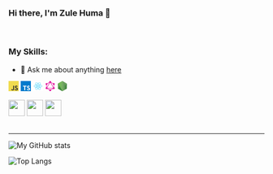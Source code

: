 
  
  
  ### Hi there, I'm Zule Huma 👋


<br />

### My Skills:
- 💬 Ask me about anything [here](https://github.com/anuraghazra/anuraghazra/issues)

<code><img height="20" alt="javascript" src="https://raw.githubusercontent.com/github/explore/80688e429a7d4ef2fca1e82350fe8e3517d3494d/topics/javascript/javascript.png"></code>
<code><img height="20" alt="typescript" src="https://raw.githubusercontent.com/github/explore/80688e429a7d4ef2fca1e82350fe8e3517d3494d/topics/typescript/typescript.png"></code>
<code><img height="20" alt="react" src="https://raw.githubusercontent.com/github/explore/80688e429a7d4ef2fca1e82350fe8e3517d3494d/topics/react/react.png"></code>
<code><img height="20" alt="graphql" src="https://raw.githubusercontent.com/github/explore/5c058a388828bb5fde0bcafd4bc867b5bb3f26f3/topics/graphql/graphql.png"></code>
<code><img height="20" alt="nodejs" src="https://raw.githubusercontent.com/github/explore/80688e429a7d4ef2fca1e82350fe8e3517d3494d/topics/nodejs/nodejs.png"></code>    


<code><img height="32" width="32" src="https://jamstack.org/img/logo/solid/Jamstack_Icon_Original_Solid.png" /></code>
<code><img height="32" width="32" src="https://encrypted-tbn0.gstatic.com/images?q=tbn:ANd9GcQNUxSL8iuH0Hd4XsGTHxKpHJXkDqM-WkKDKg&usqp=CAU" /></code>
<code><img height="32" width="32" src="https://pbs.twimg.com/profile_images/1329822314012131328/0TXHl3-S_400x400.jpg" /></code>
<br />
<br />

---
![My GitHub stats](https://github-readme-stats.vercel.app/api?username=hhzule&show_icons=true&theme=synthwave)

![Top Langs](https://github-readme-stats.vercel.app/api/top-langs/?username=hhzule)

